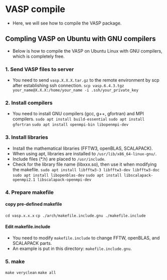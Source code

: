 # VASP compile
* Here, we will see how to compile the VASP package.

## Compling VASP on Ubuntu with GNU compilers
* Below is how to compile the VASP on Ubuntu Linux with GNU compilers, which is completely free.

### 1. Send VASP files to server
* You need to send `vasp.X.X.X.tar.gz` to the remote environment by scp after establishing ssh connection.
`scp vasp.6.4.3.tgz your_name@X.X.X:/home/your_name -i .ssh/your_private_key`

### 2. Install compilers
* You need to install GNU compilers (gcc, g++, gfortran) and MPI compilers.
`sudo apt install build-essential`
`sudo apt install gfortran`
`sudo apt install openmpi-bin libopenmpi-dev`

### 3. Install libraries
* Install the mathematical libraries (FFTW3, openBLAS, SCALAPACK).
* When using apt, libraries are installed to `/usr/lib/x86_64-linux-gnu/`.
* Include files (\*.h) are placed to `/usr/include`.
* Check for the library file name (libxxx.so), then use it when modifying the makefile.
`sudo apt install libfftw3-3 libfftw3-dev libfftw3-doc`
`sudo apt install libopenblas-dev`
`sudo apt install libscalapack-openmpi2.1 libscalapack-openmpi-dev`

### 4. Prepare makefile
#### copy pre-defined makefile
`cd vasp.x.x.x`
`cp ./arch/makefile.include.gnu ./makefile.include`

#### Edit makefile.include
* You need to modify `makefile.include` to change FFTW, openBLAS, and SCALAPACK parts.
* An example is put in this directory: `makefile.include.gnu`.

### 5. make
`make veryclean`
`make all`

